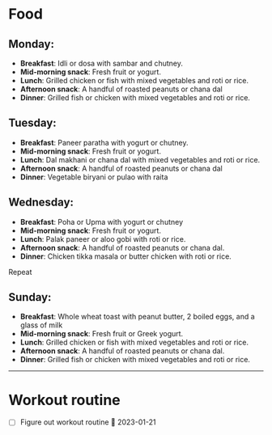# Food
## Monday:
- **Breakfast**: Idli or dosa with sambar and chutney.
- **Mid-morning snack**: Fresh fruit or yogurt.
- **Lunch**: Grilled chicken or fish with mixed vegetables and roti or rice.
- **Afternoon snack**: A handful of roasted peanuts or chana dal
- **Dinner**: Grilled fish or chicken with mixed vegetables and roti or rice.

## Tuesday:
- **Breakfast**: Paneer paratha with yogurt or chutney.
- **Mid-morning snack**: Fresh fruit or yogurt.
- **Lunch**: Dal makhani or chana dal with mixed vegetables and roti or rice.
- **Afternoon snack**: A handful of roasted peanuts or chana dal
- **Dinner**: Vegetable biryani or pulao with raita

## Wednesday: 
- **Breakfast**: Poha or Upma with yogurt or chutney
- **Mid-morning snack**: Fresh fruit or yogurt.
- **Lunch**: Palak paneer or aloo gobi with roti or rice.
- **Afternoon snack**: A handful of roasted peanuts or chana dal.
- **Dinner**: Chicken tikka masala or butter chicken with roti or rice.

Repeat 

## Sunday:
- **Breakfast**: Whole wheat toast with peanut butter, 2 boiled eggs, and a glass of milk
- **Mid-morning snack**: Fresh fruit or Greek yogurt.
- **Lunch**: Grilled chicken or fish with mixed vegetables and roti or rice.
- **Afternoon snack**: A handful of roasted peanuts or chana dal.
- **Dinner**: Grilled fish or chicken with mixed vegetables and roti or rice.

---
# Workout routine
- [ ] Figure out workout routine 📅 2023-01-21